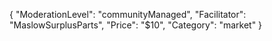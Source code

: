 {
"ModerationLevel": "communityManaged",
"Facilitator": "MaslowSurplusParts",
"Price": "$10",
"Category": "market"
}
